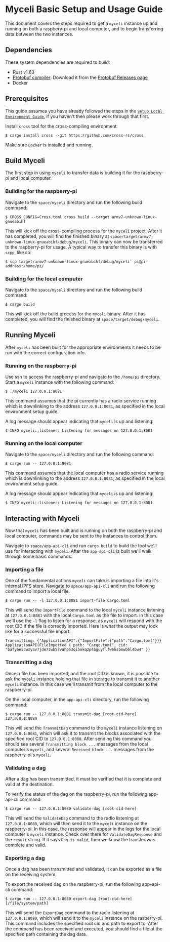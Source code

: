# Myceli Basic Setup and Usage Guide

This document covers the steps required to get a `myceli` instance up and running on both a raspbery-pi and local computer, and to begin transferring data between the two instances.

## Dependencies

These system dependencies are required to build:
- Rust v1.63
- [Protobuf compiler](https://github.com/protocolbuffers/protobuf#protocol-compiler-installation): Download it from the [Protobuf Releases page](https://github.com/protocolbuffers/protobuf/releases)
- Docker

## Prerequisites

This guide assumes you have already followed the steps in the [`Setup Local Environment Guide`](setup-local-environment.md), if you haven't then please work through that first.

Install `cross` tool for the cross-compiling environment:

    $ cargo install cross --git https://github.com/cross-rs/cross

Make sure `Docker` is installed and running.

## Build Myceli

The first step in using `myceli` to transfer data is building it for the raspberry-pi and local computer.

### Building for the raspberry-pi

Navigate to the `space/myceli` directory and run the following build command:

    $ CROSS_CONFIG=Cross.toml cross build --target armv7-unknown-linux-gnueabihf

This will kick off the cross-compiling process for the `myceli` project. After it has completed, you will find the finished binary at `space/target/armv7-unknown-linux-gnueabihf/debug/myceli`. This binary can now be transferred to the raspberry-pi for usage. A typical way to transfer this binary is with `scpp`, like so:

    $ scp target/armv7-unknown-linux-gnueabihf/debug/myceli` pi@pi-address:/home/pi/

### Building for the local computer

Navigate to the `space/myceli` directory and run the following build command:

    $ cargo build

This will kick off the build process for the `myceli` binary. After it has completed, you will find the finished binary at `space/target/debug/myceli`. 

## Running Myceli

After `myceli` has been built for the appropriate environments it needs to be run with the correct configuration info.

### Running on the raspberry-pi

Use ssh to access the raspberry-pi and navigate to the `/home/pi` directory. Start a `myceli` instance with the following command:

    $ ./myceli 127.0.0.1:8081

This command assumes that the pi currently has a radio service running which is downlinking to the address `127.0.0.1:8081`, as specified in the local environment setup guide. 

A log message should appear indicating that `myceli` is up and listening:

    $ INFO myceli::listener: Listening for messages on 127.0.0.1:8081

### Running on the local computer

Navigate to the `space/myceli` directory and run the following command:

    $ cargo run -- 127.0.0.1:8081

This command assumes that the local computer has a radio service running which is downlinking to the address `127.0.0.1:8081`, as specified in the local environment setup guide.

A log message should appear indicating that `myceli` is up and listening:

    $ INFO myceli::listener: Listening for messages on 127.0.0.1:8081

## Interacting with Myceli

Now that `myceli` has been built and is running on both the raspberry-pi and local computer, commands may be sent to the instances to control them.

Navigate to `space/app-api-cli` and run `cargo build` to build the tool we'll use for interacting with `myceli`. After the `app-api-cli` is built we'll walk through some basic commands.

### Importing a file

One of the fundamental actions `myceli` can take is importing a file into it's internal IPFS store. Navigate to `space/app-api-cli` and run the following command to import a local file:

    $ cargo run -- -l 127.0.0.1:8081 import-file Cargo.toml

This will send the `ImportFile` command to the local `myceli` instance listening at `127.0.0.1:8081` with the local `Cargo.toml` as the file to import. In this case we'll use the `-l` flag to listen for a response, as `myceli` will respond with the root CID if the file is correctly imported. Here is what the output may look like for a successful file import:

    Transmitting: {"ApplicationAPI":{"ImportFile":{"path":"Cargo.toml"}}}
    ApplicationAPI(FileImported { path: "Cargo.toml", cid: "bafybeicwxyav7jde73wb5svahp53qi5okq2p4bguyflfw6hsbmwbbl4bw4" })

### Transmitting a dag

Once a file has been imported, and the root CID is known, it is possible to ask the `myceli` instance holding that file in storage to transmit it to another `myceli` instance. In this case we'll transmit from the local computer to the raspberry-pi.

On the local computer, in the `app-api-cli` directory, run the following command:

    $ cargo run -- 127.0.0.1:8081 transmit-dag [root-cid-here] 127.0.0.1:8080

This will send the `TransmitDag` command to the `myceli` instance listening on `127.0.0.1:8081`, which will ask it to transmit the blocks associated with the specified root CID to `127.0.0.1:8080`. After sending this command you should see several `Transmitting block ...` messages from the local computer's `myceli`, and several `Received block ...` messages from the raspberry-pi's `myceli`.

### Validating a dag

After a dag has been transmitted, it must be verified that it is complete and valid at the destination. 

To verify the status of the dag on the raspberry-pi, run the following app-api-cli command:

    $ cargo run -- 127.0.0.1:8080 validate-dag [root-cid-here]

This will send the `ValidateDag` command to the radio listening at `127.0.0.1:8080`, which will then send it to the `myceli` instance on the raspberry-pi. In this case, the response will appear in the logs for the local computer's `myceli` instance. Check over there for `ValidateDagResponse` and the `result` string. If it says `Dag is valid`, then we know the transfer was complete and valid.


### Exporting a dag

Once a dag has been transmitted and validated, it can be exported as a file on the receiving system.

To export the received dag on the raspberry-pi, run the following app-api-cli command:

    $ cargo run -- 127.0.0.1:8080 export-dag [root-cid-here] [/file/system/path]

This will send the `ExportDag` command to the radio listening at `127.0.0.1:8080`, which will send it to the `myceli` instance on the rasberry-pi. This command includes the specified root cid and path to export to. After the command has been received and executed, you should find a file at the specified path containing the dag data.

